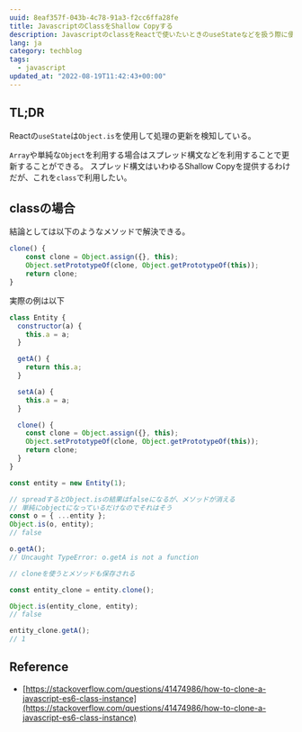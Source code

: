 ```yaml
---
uuid: 8eaf357f-043b-4c78-91a3-f2cc6ffa28fe
title: JavascriptのClassをShallow Copyする
description: JavascriptのclassをReactで使いたいときのuseStateなどを扱う際に便利なので、Shallow Copyのやり方をまとめる
lang: ja
category: techblog
tags:
  - javascript
updated_at: "2022-08-19T11:42:43+00:00"
---
```


## TL;DR

Reactの`useState`は`Object.is`を使用して処理の更新を検知している。

`Array`や単純な`Object`を利用する場合はスプレッド構文などを利用することで更新することができる。
スプレッド構文はいわゆるShallow Copyを提供するわけだが、これを`class`で利用したい。

## classの場合

結論としては以下のようなメソッドで解決できる。

```js
clone() {
    const clone = Object.assign({}, this);
    Object.setPrototypeOf(clone, Object.getPrototypeOf(this));
    return clone;
}
```

実際の例は以下

```js
class Entity {
  constructor(a) {
    this.a = a;
  }

  getA() {
    return this.a;
  }

  setA(a) {
    this.a = a;
  }

  clone() {
    const clone = Object.assign({}, this);
    Object.setPrototypeOf(clone, Object.getPrototypeOf(this));
    return clone;
  }
}

const entity = new Entity(1);

// spreadするとObject.isの結果はfalseになるが、メソッドが消える
// 単純にobjectになっているだけなのでそれはそう
const o = { ...entity };
Object.is(o, entity);
// false

o.getA();
// Uncaught TypeError: o.getA is not a function

// cloneを使うとメソッドも保存される

const entity_clone = entity.clone();

Object.is(entity_clone, entity);
// false

entity_clone.getA();
// 1
```

## Reference

- [https://stackoverflow.com/questions/41474986/how-to-clone-a-javascript-es6-class-instance](https://stackoverflow.com/questions/41474986/how-to-clone-a-javascript-es6-class-instance)
